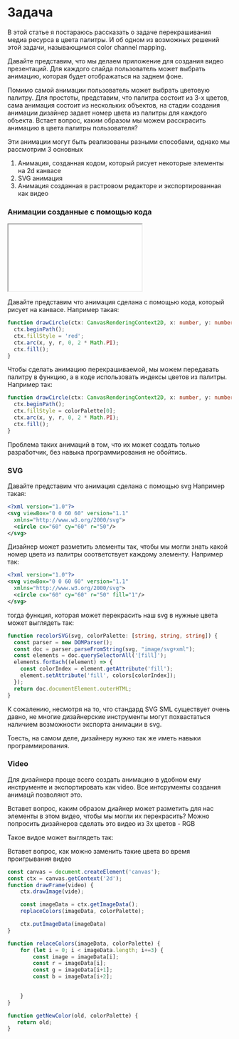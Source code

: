 # Задача
В этой статье я постараюсь рассказать о задаче перекрашивания медиа ресурса в цвета палитры.
И об одном из возможных решений этой задачи, называющимся color channel mapping.

Давайте представим, что мы делаем приложение для создания видео презентаций.
Для каждого слайда пользователь может выбрать анимацию, которая будет отображаться на заднем фоне.

Помимо самой анимации пользователь может выбрать цветовую палитру.
Для простоты, представим, что палитра состоит из 3-х цветов, сама анимация состоит из нескольких объектов, на стадии создания анимации дизайнер задает номер цвета из палитры для каждого объекта.
Встает вопрос, каким образом мы можем расскрасить анимацию в цвета палитры пользователя?


Эти анимации могут быть реализованы разными способами, однако мы рассмотрим 3 основных

1. Анимация, созданная кодом, который рисует некоторые элементы на 2d канвасе
1. SVG анимация
1. Анимация созданная в растровом редакторе и экспортированная как видео

### Анимации созданные с помощью кода

<iframe src="./src/index.html"></iframe>

Давайте представим что анимация сделана с помощью кода, который рисует на канвасе.
Например такая:

```typescript
function drawCircle(ctx: CanvasRenderingContext2D, x: number, y: number, r: number) {
  ctx.beginPath();
  ctx.fillStyle = 'red';
  ctx.arc(x, y, r, 0, 2 * Math.PI);
  ctx.fill();
}
```

Чтобы сделать анимацию перекрашиваемой, мы можем передавать палитру в функцию, а в коде использовать индексы цветов из палитры.
Например так:

```typescript
function drawCircle(ctx: CanvasRenderingContext2D, x: number, y: number, r: number, colorPalette: [string, string, string]) {
  ctx.beginPath();
  ctx.fillStyle = colorPalette[0];
  ctx.arc(x, y, r, 0, 2 * Math.PI);
  ctx.fill();
}
```

Проблема таких анимаций в том, что их может создать только разработчик, без навыка программирования не обойтись.

### SVG

Давайте представим что анимация сделана с помощью svg
Например такая:

```xml
<?xml version="1.0"?>
<svg viewBox="0 0 60 60" version="1.1"
  xmlns="http://www.w3.org/2000/svg">
  <circle cx="60" cy="60" r="50"/>
</svg>
```

Дизайнер может разметить элементы так, чтобы мы могли знать какой номер цвета из палитры соответствует каждому элементу.
Например так:

```xml
<?xml version="1.0"?>
<svg viewBox="0 0 60 60" version="1.1"
  xmlns="http://www.w3.org/2000/svg">
  <circle cx="60" cy="60" r="50" fill="1"/>
</svg>
```

тогда функция, которая может перекрасить наш svg в нужные цвета может выглядеть так:

```typescript
function recolorSVG(svg, colorPalette: [string, string, string]) {
  const parser = new DOMParser();
  const doc = parser.parseFromString(svg, "image/svg+xml");
  const elements = doc.querySelectorAll('[fill]');
  elements.forEach((element) => {
    const colorIndex = element.getAttribute('fill');
    element.setAttribute('fill', colors[colorIndex]);
  });
  return doc.documentElement.outerHTML;
}
```

К сожалению, несмотря на то, что стандард SVG SML существует очень давно, не многие дизайнерские инструменты могут похвастаться наличием возможности экспорта анимации в svg.

Тоесть, на самом деле, дизайнеру нужно так же иметь навыки программирования.

### Video

Для дизайнера проще всего создать анимацию в удобном ему инструменте и экспортировать как video.
Все интсрументы создания анимацй позволяют это.

Вставет вопрос, каким образом диайнер может разметить для нас элементы в этом видео, чтобы мы могли их перекрасить?
Можно попросить дизайнеров сделать это видео из 3х цветов - RGB

Такое видое может выглядеть так:

Вставет вопрос, как можно заменить такие цвета во время проигрывания видео

```javascript
const canvas = document.createElement('canvas');
const ctx = canvas.getContext('2d');
function drawFrame(video) {
    ctx.drawImage(vide);

    const imageData = ctx.getImageData();
    replaceColors(imageData, colorPalette);

    ctx.putImageData(imageData)
}

function relaceColors(imageData, colorPalette) {
    for (let i = 0; i < imageData.length; i+=3) {
        const image = imageData[i];
        const r = imageData[i];
        const g = imageData[i+1];
        const b = imageData[i+2];

        
    }
}

function getNewColor(old, colorPalette) {
   return old;
}
```